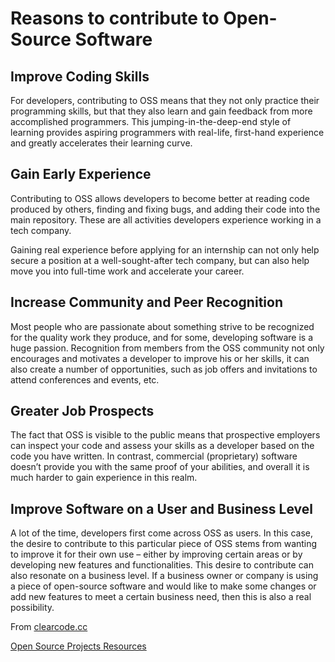 # Reasons to contribute to Open-Source Software

## Improve Coding Skills

For developers, contributing to OSS means that they not only practice their programming skills, but that they also learn and gain feedback from more accomplished programmers. This jumping-in-the-deep-end style of learning provides aspiring programmers with real-life, first-hand experience and greatly accelerates their learning curve.

## Gain Early Experience

Contributing to OSS allows developers to become better at reading code produced by others, finding and fixing bugs, and adding their code into the main repository. These are all activities developers experience working in a tech company.

Gaining real experience before applying for an internship can not only help secure a position at a well-sought-after tech company, but can also help move you into full-time work and accelerate your career.

## Increase Community and Peer Recognition

Most people who are passionate about something strive to be recognized for the quality work they produce, and for some, developing software is a huge passion. Recognition from members from the OSS community not only encourages and motivates a developer to improve his or her skills, it can also create a number of opportunities, such as job offers and invitations to attend conferences and events, etc.

## Greater Job Prospects

The fact that OSS is visible to the public means that prospective employers can inspect your code and assess your skills as a developer based on the code you have written. In contrast, commercial (proprietary) software doesn’t provide you with the same proof of your abilities, and overall it is much harder to gain experience in this realm.

## Improve Software on a User and Business Level

A lot of the time, developers first come across OSS as users. In this case, the desire to contribute to this particular piece of OSS stems from wanting to improve it for their own use – either by improving certain areas or by developing new features and functionalities. This desire to contribute can also resonate on a business level. If a business owner or company is using a piece of open-source software and would like to make some changes or add new features to meet a certain business need, then this is also a real possibility.

From [clearcode.cc](https://clearcode.cc/blog/why-developers-contribute-open-source-software/)

[Open Source Projects Resources](https://www.firsttimersonly.com/)
